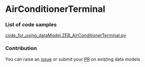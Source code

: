 # AirConditionerTerminal

### List of code samples 

<!-- 50-List of code -->

<!-- [code entry](link) -->
[code_for_using_dataModel.ZEB_AirConditionerTerminal.py](https://github.com/smart-data-models/dataModel.ZEB/blob/master/AirConditionerTerminal/code/code_for_using_dataModel.ZEB_AirConditionerTerminal.py)


<!-- /50-List of code -->

### Contribution
You can raise an [issue](https://github.com/smart-data-models/dataModel.ZEB/issues) or submit your [PR](https://github.com/smart-data-models/dataModel.ZEB/pulls) on existing data models
